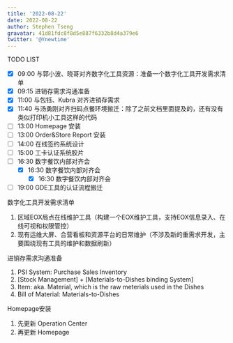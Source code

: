```yaml
---
title: '2022-08-22'
date: 2022-08-22
author: Stephen Tseng
gravatar: 41d81fdc8f8d5e887f6332b8d4a379e6
twitter: '@Ynewtime'
---
```


TODO LIST
+ [x] 09:00 与郭小波、晓哥对齐数字化工具资源：准备一个数字化工具开发需求清单
+ [x] 09:15 进销存需求沟通准备
+ [x] 11:00 与包钰、Kubra 对齐进销存需求
+ [x] 11:40 与汤勇刚对齐扫码点餐环境搬迁：除了之前文档里面提及的，还有没有类似打印机小工具这样的代码
+ [ ] 13:00 Homepage 安装
+ [ ] 13:00 Order&Store Report 安装
+ [ ] 14:00 在线签约系统设计
+ [ ] 15:00 工卡认证系统胶片
+ [ ] 16:30 数字餐饮内部对齐会
  + [x] 16:30 数字餐饮内部对齐会
    + [x] 16:30 数字餐饮内部对齐会
+ [ ] 19:00 GDE工具的认证流程搬迁

数字化工具开发需求清单
1. 区域EOX局点在线维护工具（构建一个EOX维护工具，支持EOX信息录入、在线可视和权限管控）
2. 现有运维大屏、合营看板和资源平台的日常维护（不涉及新的重需求开发，主要围绕现有工具的维护和数据刷新）

进销存需求沟通准备
1. PSI System: Purchase Sales Inventory
2. [Stock Management] + [Materials-to-Dishes binding System]
3. Item: aka. Material, which is the raw meterials used in the Dishes
4. Bill of Material: Materials-to-Dishes

Homepage安装
1. 先更新 Operation Center
2. 再更新 Homepage
